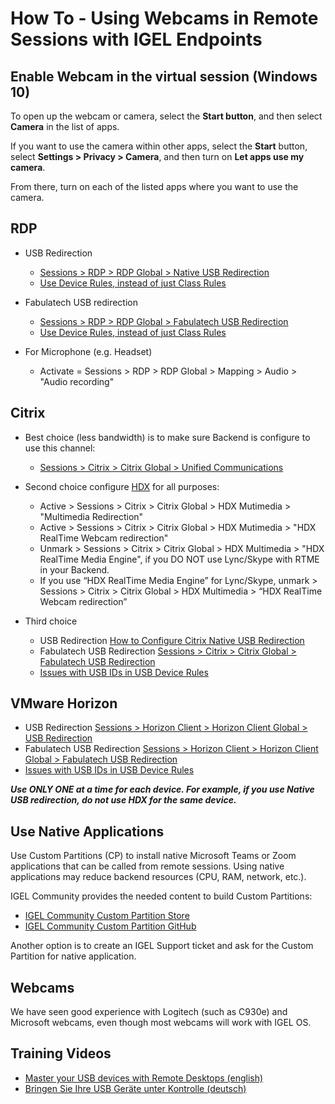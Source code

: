 # How To - Using Webcams in Remote Sessions with IGEL Endpoints

## Enable Webcam in the virtual session (Windows 10)

To open up the webcam or camera, select the **Start button**, and then select **Camera** in the list of apps.

If you want to use the camera within other apps, select the **Start** button, select **Settings > Privacy > Camera**, and then turn on **Let apps use my camera**.

From there, turn on each of the listed apps where you want to use the camera.

## RDP

* USB Redirection
   * [Sessions > RDP > RDP Global > Native USB Redirection](https://kb.igel.com/igelos-11.04/en/native-usb-redirection-32870945.html)
   * [Use Device Rules, instead of just Class Rules](https://kb.igel.com/igelos-11.04/en/issues-with-usb-ids-in-usb-devices-rules-32870642.html)

* Fabulatech USB redirection
   * [Sessions > RDP > RDP Global > Fabulatech USB Redirection](https://kb.igel.com/igelos-11.04/en/fabulatech-usb-redirection-32870946.html)
   * [Use Device Rules, instead of just Class Rules](https://kb.igel.com/igelos-11.04/en/issues-with-usb-ids-in-usb-devices-rules-32870642.html)

* For Microphone (e.g. Headset)
   * Activate = Sessions > RDP > RDP Global > Mapping > Audio > "Audio recording"

## Citrix

* Best choice (less bandwidth) is to make sure Backend is configure to use this channel:
   * [Sessions > Citrix > Citrix Global > Unified Communications](https://kb.igel.com/igelos-11.04/en/unified-communications-32870911.html)

* Second choice configure [HDX](https://kb.igel.com/igelos-11.04/en/hdx-multimedia-32870909.html) for all purposes:
   * Active > Sessions > Citrix > Citrix Global > HDX Mutimedia > "Multimedia Redirection"
   * Active > Sessions > Citrix > Citrix Global > HDX Mutimedia > "HDX RealTime Webcam redirection"
   * Unmark > Sessions > Citrix > Citrix Global > HDX Multimedia > "HDX RealTime Media Engine", if you DO NOT use Lync/Skype with RTME in your Backend.
   * If you use “HDX RealTime Media Engine” for Lync/Skype, unmark > Sessions > Citrix > Citrix Global > HDX Multimedia > “HDX RealTime Webcam redirection”

* Third choice
   * USB Redirection [How to Configure Citrix Native USB Redirection](https://kb.igel.com/igelos-11.04/en/how-to-configure-citrix-native-usb-redirection-32869720.html)
   * Fabulatech USB Redirection [Sessions > Citrix > Citrix Global > Fabulatech USB Redirection](https://kb.igel.com/igelos-11.04/en/fabulatech-usb-redirection-32870907.html)
   * [Issues with USB IDs in USB Device Rules](https://kb.igel.com/igelos-11.04/en/issues-with-usb-ids-in-usb-devices-rules-32870642.html)

## VMware Horizon

   * USB Redirection [Sessions > Horizon Client > Horizon Client Global > USB Redirection](https://kb.igel.com/igelos-11.04/en/usb-redirection-32870983.html)
   * Fabulatech USB Redirection [Sessions > Horizon Client > Horizon Client Global > Fabulatech USB Redirection](https://kb.igel.com/igelos-11.04/en/fabulatech-usb-redirection-32870984.html)
   * [Issues with USB IDs in USB Device Rules](https://kb.igel.com/igelos-11.04/en/issues-with-usb-ids-in-usb-devices-rules-32870642.html)


***Use ONLY ONE at a time for each device. For example, if you use Native USB redirection, do not use HDX for the same device.***

## Use Native Applications

Use Custom Partitions (CP) to install native Microsoft Teams or Zoom applications that can be called from remote sessions. Using native applications may reduce backend resources (CPU, RAM, network, etc.).

IGEL Community provides the needed content to build Custom Partitions:

   * [IGEL Community Custom Partition Store](https://www.igelcommunity.com/igel-custom-partitions-store)
   * [IGEL Community Custom Partition GitHub](https://github.com/IGEL-Community/IGEL-Custom-Partitions)

Another option is to create an IGEL Support ticket and ask for the Custom Partition for native application.

## Webcams

We have seen good experience with Logitech (such as C930e) and Microsoft webcams, even though most webcams will work with IGEL OS.

## Training Videos

* [Master your USB devices with Remote Desktops (english)](https://www.youtube.com/watch?v=PYCU1AEfS-g&feature=youtu.be)
* [Bringen Sie Ihre USB Geräte unter Kontrolle (deutsch)](https://youtu.be/caNhFib5cuA)
